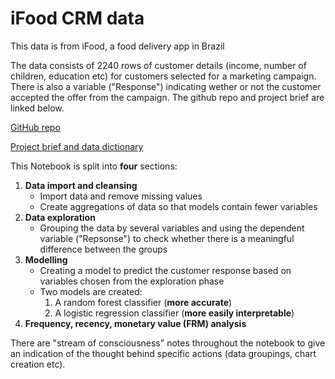 # iFood CRM data

This data is from iFood, a food delivery app in Brazil

The data consists of 2240 rows of customer details (income, number of children, education etc) for customers selected for a marketing campaign. There is also a variable ("Response") indicating wether or not the customer accepted the offer from the campaign. The github repo and project brief are linked below.

[GitHub repo](https://github.com/MauriceBrown/marketing-data-analysis)

[Project brief and data dictionary](https://github.com/MauriceBrown/marketing-data-analysis/blob/main/iFood%20Data%20Analyst%20Case.pdf)

This Notebook is split into **four** sections:

1. **Data import and cleansing**
    - Import data and remove missing values
    - Create aggregations of data so that models contain fewer variables
2. **Data exploration**
    - Grouping the data by several variables and using the dependent variable ("Repsonse") to check whether there is a meaningful difference between the groups    
3. **Modelling**
    - Creating a model to predict the customer response based on variables chosen from the exploration phase
    - Two models are created:
        1. A random forest classifier (**more accurate**)
        2. A logistic regression classifier (**more easily interpretable**)
4. **Frequency, recency, monetary value (FRM) analysis**

There are "stream of consciousness" notes throughout the notebook to give an indication of the thought behind specific actions (data groupings, chart creation etc).
